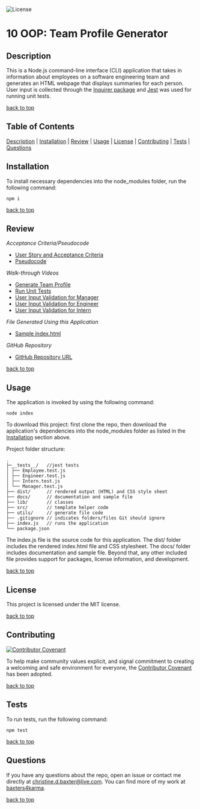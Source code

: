 ![License](https://img.shields.io/badge/license-MIT-success)

# 10 OOP: Team Profile Generator

## Description

This is a Node.js command-line interface (CLI) application that takes in information about employees on a software engineering team and generates an HTML webpage that displays summaries for each person. User input is collected through the [Inquirer package](https://www.npmjs.com/package/inquirer) and [Jest](https://www.npmjs.com/package/jest) was used for running unit tests.

[back to top](#table-of-contents)

## Table of Contents

[Description](#description) | [Installation](#installation) | [Review](#review) | [Usage](#usage) | [License](#license) | [Contributing](#contributing) | [Tests](#tests) | [Questions](#questions)

## Installation

To install necessary dependencies into the node_modules folder, run the following command:

```
npm i
```

[back to top](#table-of-contents)

## Review

_Acceptance Criteria/Pseudocode_

- [User Story and Acceptance Criteria](docs/acceptance-criteria.md)
- [Pseudocode](docs/pseudocode.md)

_Walk-through Videos_

- [Generate Team Profile](docs/teamProfileGen_demo.gif)
- [Run Unit Tests](docs/teamProfileGen_unitTests.gif)
- [User Input Validation for Manager](docs/teamProfileGen_validation_Manager.gif)
- [User Input Validation for Engineer](docs/teamProfileGen_validation_Engineer.gif)
- [User Input Validation for Intern](docs/teamProfileGen_validation_Intern.gif)

_File Generated Using this Application_

- [Sample index.html](docs/sample.html)

_GitHub Repository_

- [GitHub Repository URL](https://github.com/baxters4karma/c10-team-profile-generator)

[back to top](#table-of-contents)

## Usage

The application is invoked by using the following command:

```
node index
```

To download this project: first clone the repo, then download the application's dependencies into the node_modules folder as listed in the [Installation](#installation) section above.

Project folder structure:

```
.
├─__tests__/   //jest tests
│ ├── Employee.test.js
│ ├── Engineer.test.js
│ ├── Intern.test.js
│ └── Manager.test.js
├── dist/      // rendered output (HTML) and CSS style sheet
├── docs/      // documentation and sample file
├── lib/       // classes
├── src/       // template helper code
├── utils/     // generate file code
├── .gitignore // indicates folders/files Git should ignore
├── index.js   // runs the application
└── package.json
```

The index.js file is the source code for this application. The dist/ folder includes the rendered index.html file and CSS stylesheet. The docs/ folder includes documentation and sample file. Beyond that, any other included file provides support for packages, license information, and development.

[back to top](#table-of-contents)

## License

This project is licensed under the MIT license.

[back to top](#table-of-contents)

## Contributing

[![Contributor Covenant](https://img.shields.io/badge/Contributor%20Covenant-2.1-4baaaa.svg)](../code_of_conduct.md#top)

To help make community values explicit, and signal commitment to creating a welcoming and safe environment for everyone, the [Contributor Covenant](../code_of_conduct.md) has been adopted.

[back to top](#table-of-contents)

## Tests

To run tests, run the following command:

```
npm test
```

[back to top](#table-of-contents)

## Questions

If you have any questions about the repo, open an issue or contact me directly at christine.d.baxter@live.com. You can find more of my work at [baxters4karma](https://github.com/baxters4karma/).

[back to top](#table-of-contents)
